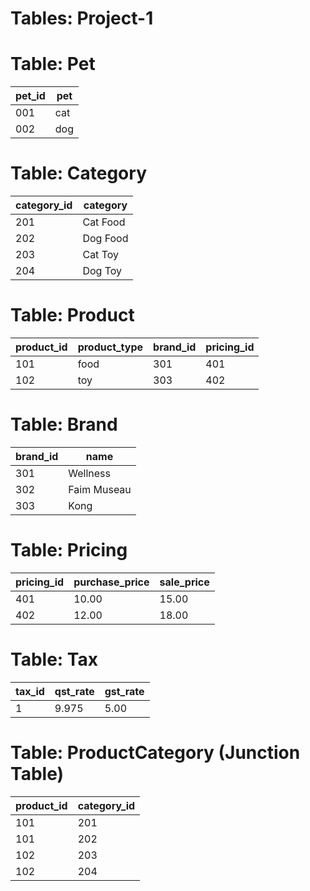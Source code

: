 
# Tables: Project-1 

# Table: Pet
| pet_id | pet |
|--------|-----|
| 001    | cat |
| 002    | dog |

# Table: Category
| category_id | category     |
|-------------|--------------|
| 201         | Cat Food     |
| 202         | Dog Food     |
| 203         | Cat Toy      |
| 204         | Dog Toy      |

# Table: Product
| product_id | product_type | brand_id | pricing_id |
|------------|--------------|----------|------------|
| 101        | food         | 301      | 401        |
| 102        | toy          | 303      | 402        |

# Table: Brand
| brand_id | name       |
|----------|------------|
| 301      | Wellness   |
| 302      | Faim Museau|
| 303      | Kong       |

# Table: Pricing
| pricing_id | purchase_price | sale_price |
|------------|----------------|------------|
| 401        | 10.00          | 15.00      |
| 402        | 12.00          | 18.00      |

# Table: Tax
| tax_id | qst_rate | gst_rate |
|--------|----------|----------|
| 1      | 9.975    | 5.00     |

# Table: ProductCategory (Junction Table)
| product_id | category_id |
|------------|-------------|
| 101        | 201         |
| 101        | 202         |
| 102        | 203         |
| 102        | 204         |
